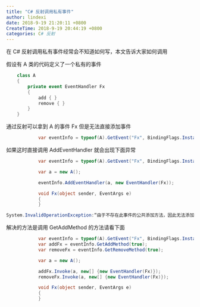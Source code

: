 ```yaml
---
title: "C# 反射调用私有事件"
author: lindexi
date: 2018-9-19 21:20:11 +0800
CreateTime: 2018-9-19 20:44:19 +0800
categories: C# 反射
---
```


在 C# 反射调用私有事件经常会不知道如何写，本文告诉大家如何调用

<!--more-->


<!-- csdn -->

<!-- 标签：C#，反射 -->

假设有 A 类的代码定义了一个私有的事件

```csharp
    class A
    {
        private event EventHandler Fx
        {
            add { }
            remove { }
        }
    }
```

通过反射可以拿到 A 的事件 Fx 但是无法直接添加事件

```csharp
            var eventInfo = typeof(A).GetEvent("Fx", BindingFlags.Instance | BindingFlags.NonPublic);
```

如果这时直接调用 AddEventHandler 就会出现下面异常

```csharp
            var eventInfo = typeof(A).GetEvent("Fx", BindingFlags.Instance | BindingFlags.NonPublic);

            var a = new A();

            eventInfo.AddEventHandler(a, new EventHandler(Fx));

            void Fx(object sender, EventArgs e)
            {
            }
```

```csharp
System.InvalidOperationException:“由于不存在此事件的公共添加方法，因此无法添加该事件处理程序。”
```

解决的方法是调用 GetAddMethod 的方法请看下面

```csharp
            var eventInfo = typeof(A).GetEvent("Fx", BindingFlags.Instance | BindingFlags.NonPublic);
            var addFx = eventInfo.GetAddMethod(true);
            var removeFx = eventInfo.GetRemoveMethod(true);

            var a = new A();

            addFx.Invoke(a, new[] {new EventHandler(Fx)});
            removeFx.Invoke(a, new[] {new EventHandler(Fx)});

            void Fx(object sender, EventArgs e)
            {
            }
```



